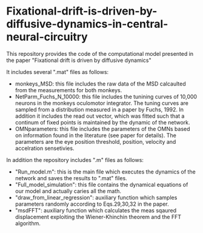 # Fixational-drift-is-driven-by-diffusive-dynamics-in-central-neural-circuitry
This repository provides the code of the computational model presented in the paper "Fixational drift is driven by diffusive dynamics"

It includes several ".mat" files as follows:
- monkeys_MSD: this file includes the raw data of the MSD calcaulted from the measurements for both monkeys.
- NetParm_Fuchs_N_10000: this file includes the tunining curves of 10,000 neurons in the monkeys oculomotor integrator. The tuning curves are sampled from a distribution measured in a paper by Fuchs, 1992. In addition it includes the read out vector, which was fitted such that a continum of fixed points is maintained by the dynamic of the network. 
- OMNparameters: this file includes the parameters of the OMNs based on information found in the literature (see paper for details). The parameters are the eye position threshold, position, velocity and accelration sensetivies. 

In addition the repository includes ".m" files as follows:
- "Run_model.m": this is the main file  which executes the dynamics of the network and saves the results to ".mat" files.
- "Full_model_simulation": this file contains the dynamical equations of our model and actually caries all the math.
- "draw_from_linear_regression": auxiliary function which samples parameters randomly according to Eqs.29,30,32 in the paper.
- "msdFFT": auxiliary function which calculates the meas sqaured displacement exploiting the Wiener-Khinchin theorem and the FFT algorithm.

